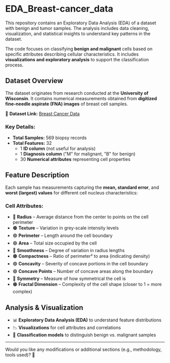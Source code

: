 # EDA_Breast-cancer_data
This repository contains an Exploratory Data Analysis (EDA) of a dataset with benign and tumor samples. The analysis includes data cleaning, visualization, and statistical insights to understand key patterns in the dataset.

The code focuses on classifying **benign and malignant** cells based on specific attributes describing cellular characteristics. It includes **visualizations and exploratory analysis** to support the classification process.  

## **Dataset Overview**  
The dataset originates from research conducted at the **University of Wisconsin**. It contains numerical measurements obtained from **digitized fine-needle aspirate (FNA) images** of breast cell samples.  

📌 **Dataset Link:** [Breast Cancer Data](https://github.com/dataspelunking/MLwR/blob/master/Machine%20Learning%20with%20R%20(2nd%20Ed.)/Chapter%2003/wisc_bc_data.csv)  

### **Key Details:**  
- **Total Samples:** 569 biopsy records  
- **Total Features:** 32  
  - 1 **ID column** (not useful for analysis)  
  - 1 **Diagnosis column** ("M" for malignant, "B" for benign)  
  - 30 **Numerical attributes** representing cell properties  

## **Feature Description**  
Each sample has measurements capturing the **mean, standard error**, and **worst (largest) values** for different cell nucleus characteristics:  

### **Cell Attributes:**
- 🔵 **Radius** – Average distance from the center to points on the cell perimeter  
- 🟠 **Texture** – Variation in grey-scale intensity levels  
- 🟢 **Perimeter** – Length around the cell boundary  
- 🟣 **Area** – Total size occupied by the cell  
- 🔵 **Smoothness** – Degree of variation in radius lengths  
- 🟠 **Compactness** – Ratio of perimeter² to area (indicating density)  
- 🟢 **Concavity** – Severity of concave portions in the cell boundary  
- 🟣 **Concave Points** – Number of concave areas along the boundary  
- 🔵 **Symmetry** – Measure of how symmetrical the cell is  
- 🟠 **Fractal Dimension** – Complexity of the cell shape (closer to 1 = more complex)  

## **Analysis & Visualization**  
- 📊 **Exploratory Data Analysis (EDA)** to understand feature distributions  
- 📉 **Visualizations** for cell attributes and correlations  
- 🔬 **Classification models** to distinguish benign vs. malignant samples  

---

Would you like any modifications or additional sections (e.g., methodology, tools used)? 🚀  
